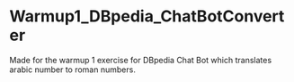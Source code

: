 # Warmup1_DBpedia_ChatBotConverter
Made for the warmup 1 exercise for DBpedia Chat Bot which translates arabic number to roman numbers.

